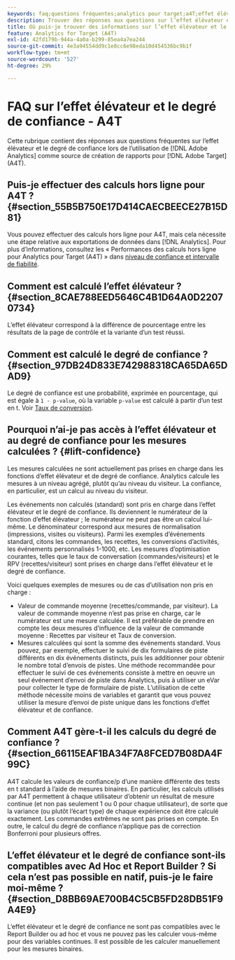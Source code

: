 ```yaml
---
keywords: faq;questions fréquentes;analytics pour target;a4T;effet élévateur;ad hoc;créateur de rapport;degré de confiance
description: Trouver des réponses aux questions sur l’effet élévateur et le degré de confiance lors de l’utilisation d’Analytics pour [!DNL Target] (A4T). A4T lets you use Analytics reporting for [!DNL Target] activités.
title: Où puis-je trouver des informations sur l’effet élévateur et le degré de confiance avec A4T ?
feature: Analytics for Target (A4T)
exl-id: 42fd179b-944a-4a0a-b299-85ea4a7ea244
source-git-commit: 4e3a94554dd9c1e8cc6e98eda10d454536bc9b1f
workflow-type: tm+mt
source-wordcount: '527'
ht-degree: 29%

---
```


# FAQ sur l’effet élévateur et le degré de confiance - A4T

Cette rubrique contient des réponses aux questions fréquentes sur l’effet élévateur et le degré de confiance lors de l’utilisation de [!DNL Adobe Analytics] comme source de création de rapports pour [!DNL Adobe Target] (A4T).

## Puis-je effectuer des calculs hors ligne pour A4T ? {#section_55B5B750E17D414CAECBEECE27B15D81}

Vous pouvez effectuer des calculs hors ligne pour A4T, mais cela nécessite une étape relative aux exportations de données dans [!DNL Analytics]. Pour plus d’informations, consultez les « Performances des calculs hors ligne pour Analytics pour Target (A4T) » dans [niveau de confiance et intervalle de fiabilité](/help/c-reports/conversion-rate.md#concept_0D0002A1EBDF420E9C50E2A46F36629B).

## Comment est calculé l’effet élévateur ? {#section_8CAE788EED5646C4B1D64A0D22070734}

L’effet élévateur correspond à la différence de pourcentage entre les résultats de la page de contrôle et la variante d’un test réussi.

## Comment est calculé le degré de confiance ? {#section_97DB24D833E742988318CA65DA65DAD9}

Le degré de confiance est une probabilité, exprimée en pourcentage, qui est égale à `1 - p-value`, où la variable `p-value` est calculé à partir d’un test en t. Voir [Taux de conversion](/help/c-reports/conversion-rate.md#concept_0D0002A1EBDF420E9C50E2A46F36629B).

## Pourquoi n’ai-je pas accès à l’effet élévateur et au degré de confiance pour les mesures calculées ? {#lift-confidence}

Les mesures calculées ne sont actuellement pas prises en charge dans les fonctions d’effet élévateur et de degré de confiance. Analytics calcule les mesures à un niveau agrégé, plutôt qu’au niveau du visiteur. La confiance, en particulier, est un calcul au niveau du visiteur.

Les événements non calculés (standard) sont pris en charge dans l’effet élévateur et le degré de confiance. Ils deviennent le numérateur de la fonction d’effet élévateur ; le numérateur ne peut pas être un calcul lui-même. Le dénominateur correspond aux mesures de normalisation (impressions, visites ou visiteurs). Parmi les exemples d’événements standard, citons les commandes, les recettes, les conversions d’activités, les événements personnalisés 1-1000, etc. Les mesures d’optimisation courantes, telles que le taux de conversation (commandes/visiteurs) et le RPV (recettes/visiteur) sont prises en charge dans l’effet élévateur et le degré de confiance.

Voici quelques exemples de mesures ou de cas d’utilisation non pris en charge :

* Valeur de commande moyenne (recettes/commande, par visiteur). La valeur de commande moyenne n’est pas prise en charge, car le numérateur est une mesure calculée. Il est préférable de prendre en compte les deux mesures d’influence de la valeur de commande moyenne : Recettes par visiteur et Taux de conversion.
* Mesures calculées qui sont la somme des événements standard. Vous pouvez, par exemple, effectuer le suivi de dix formulaires de piste différents en dix événements distincts, puis les additionner pour obtenir le nombre total d’envois de pistes. Une méthode recommandée pour effectuer le suivi de ces événements consiste à mettre en oeuvre un seul événement d’envoi de piste dans Analytics, puis à utiliser un eVar pour collecter le type de formulaire de piste. L’utilisation de cette méthode nécessite moins de variables et garantit que vous pouvez utiliser la mesure d’envoi de piste unique dans les fonctions d’effet élévateur et de confiance.

## Comment A4T gère-t-il les calculs du degré de confiance ? {#section_66115EAF1BA34F7A8FCED7B08DA4F99C}

A4T calcule les valeurs de confiance/p d’une manière différente des tests en t standard à l’aide de mesures binaires. En particulier, les calculs utilisés par A4T permettent à chaque utilisateur d’obtenir un résultat de mesure continue (et non pas seulement 1 ou 0 pour chaque utilisateur), de sorte que la variance (ou plutôt l’écart type) de chaque expérience doit être calculé exactement. Les commandes extrêmes ne sont pas prises en compte. En outre, le calcul du degré de confiance n’applique pas de correction Bonferroni pour plusieurs offres.

## L’effet élévateur et le degré de confiance sont-ils compatibles avec Ad Hoc et Report Builder ? Si cela n’est pas possible en natif, puis-je le faire moi-même ? {#section_D8BB69AE700B4C5CB5FD28DB51F9A4E9}

L’effet élévateur et le degré de confiance ne sont pas compatibles avec le Report Builder ou ad hoc et vous ne pouvez pas les calculer vous-même pour des variables continues. Il est possible de les calculer manuellement pour les mesures binaires.
